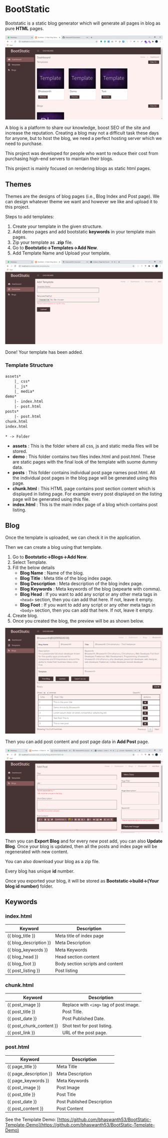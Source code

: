 # BootStatic

Bootstatic is a static blog generator which will generate all pages in blog as pure **HTML** pages.

![](docs/2020-10-27-15-16-20.png)

A blog is a platform to share our knowledge, boost SEO of the site and increase the reputation. Creating a blog may not a difficult task these days for anyone, but to host the blog, we need a perfect hosting server which we need to purchase.

This project was developed for people who want to reduce their cost from purchasing high-end servers to maintain their blogs.

This project is mainly focused on rendering blogs as static html pages.

## Themes

Themes are the designs of blog pages (i.e., Blog Index and Post page). We can design whatever theme we want and however we like and upload it to this project.

Steps to add templates:

1. Create your template in the given structure.
2. Add demo pages and add bootstatic **keywords** in your template main pages.
3. Zip your template as **.zip** file.
4. Go to **Bootstatic->Templates->Add New**.
5. Add Template Name and Upload your template.

![](docs/2020-11-11-18-09-14.png)

Done! Your template has been added.

### Template Structure

```
assets*
    |_ css*
    |_ js*
    |_ media*
demo*
    |- index.html
    |- post.html
posts*
    |- post.html
chunk.html
index.html

* -> Folder
```

- **assets** : This is the folder where all css, js and static media files will be stored.
- **demo** : This folder contains two files index.html and post.html. These are static pages with the final look of the template with suome dummy data.
- **posts** : This folder contains individual post page names post.html. All the individual post pages in the blog page will be generated using this page.
- **chunk.html** : This HTML page contains post section content which is displayed in listing page. For example every post displayed on the listing page will be generated using this file.
- **index.html** : This is the main index page of a blog which contains post listing.

## Blog

Once the template is uploaded, we can check it in the application. 

Then we can create a blog using that template.

1. Go to **Bootstatic->Blogs->Add New**.
2. Select Template.
3. Fill the below details
    - **Blog Name** : Name of the blog.
    - **Blog Title** : Meta title of the blog index page.
    - **Blog Description** : Meta description of the blog index page.
    - **Blog Keywords** : Meta keywords of the blog (sepearte with comma).
    - **Blog Head** : If you want to add any script or any other meta tags in ``` <head> ``` section, then you can add that here. If not, leave it empty.
    - **Blog Foot** : If you want to add any script or any other meta tags in ``` <body> ``` section, then you can add that here. If not, leave it empty.
4. Create blog.
5. Once you created the blog, the preview will be as shown below.

![](docs/2020-11-11-18-34-23.png)

Then you can add post content and post page data in **Add Post** page.

![](docs/2020-11-11-18-37-02.png)

Then you can **Export Blog** and for every new post add, you can also **Update Blog**. Once your blog is updated, then all the posts and index page will be regenerated with new content.

You can also download your blog as a zip file.

Every blog has unique **id** number.

Once you exported your blog, it will be stored as **Bootstatic->build->(Your blog id number)** folder.


## Keywords

### index.html

Keyword | Description
--|--
{{ blog_title }} | Meta title of index page
{{ blog_description }} | Meta Description
{{ blog_keywords }} | Meta Keywords
{{ blog_head }} | Head section content
{{ blog_foot }} | Body section scripts and  content
{{ post_listing }} | Post listing

### chunk.html

Keyword | Description
--|--
{{ post_image }} | Replace with ```<img>``` tag of post image.
{{ post_title }} | Post Title.
{{ post_date }} | Post Published Date.
{{ post_chunk_content }} | Shot text for post listing.
{{ post_link }} | URL of the post page.

### post.html

Keyword | Description
--|--
{{ page_title }} | Meta Title
{{ page_description }} | Meta Description
{{ page_keywords }} | Meta Keywords
{{ post_image }} | Post Image
{{ post_title }} | Post Title
{{ post_date }} | Post Published Description
{{ post_content }} | Post Content


See the Template Demo: [https://github.com/bhaswanth53/BootStatic-Template-Demo](https://github.com/bhaswanth53/BootStatic-Template-Demo)
